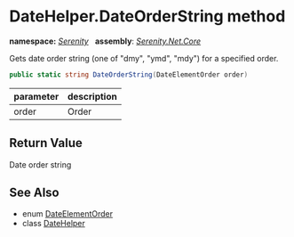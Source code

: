 # DateHelper.DateOrderString method
**namespace:** *[Serenity](../../README.md#serenity-namespace)*   **assembly**: *[Serenity.Net.Core](../../README.md)*

Gets date order string (one of "dmy", "ymd", "mdy") for a specified order.

```csharp
public static string DateOrderString(DateElementOrder order)
```

| parameter | description |
| --- | --- |
| order | Order |

## Return Value

Date order string

## See Also

* enum [DateElementOrder](../DateElementOrder.md)
* class [DateHelper](../DateHelper.md)